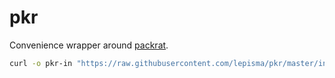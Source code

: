 # pkr

Convenience wrapper around [packrat](https://rstudio.github.io/packrat/).


```sh
curl -o pkr-in "https://raw.githubusercontent.com/lepisma/pkr/master/install.sh" && bash pkr-in && rm pkr-in
```
